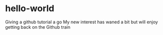 # hello-world
Giving a github tutorial a go
My new interest has waned a bit but will enjoy getting back on the Github train
